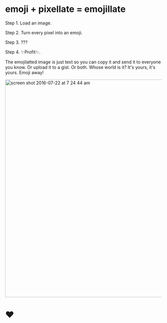 # emoji + pixellate = emojillate

  Step 1. Load an image.
  
  Step 2. Turn every pixel into an emoji.
  
  Step 3. ???
  
  Step 4. ✨Profit✨.

The emojilatted image is just text so you can copy it and send it to everyone you know. Or upload it to a gist. Or both. Whose world is it? It's yours, it's yours. Emoji away!

<img width="699" alt="screen shot 2016-07-22 at 7 24 44 am" src="https://cloud.githubusercontent.com/assets/1369170/17060116/617ead8a-4fdd-11e6-97c7-370812a8eef9.png">

# ❤️
